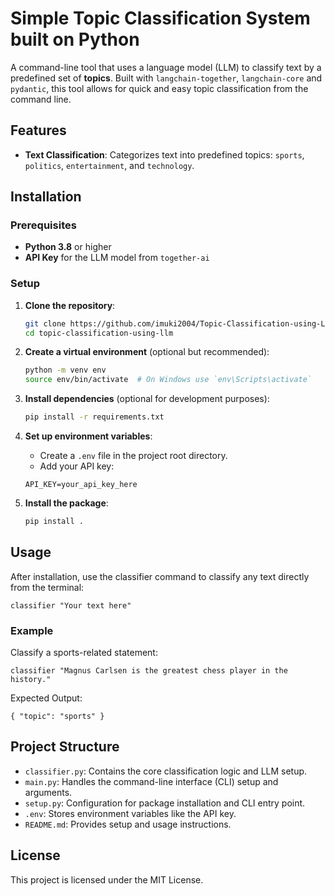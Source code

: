 # Simple Topic Classification System built on Python

A command-line tool that uses a language model (LLM) to classify text by a predefined set of **topics**. Built with `langchain-together`, `langchain-core` and `pydantic`, this tool allows for quick and easy topic classification from the command line.

## Features

- **Text Classification**: Categorizes text into predefined topics: `sports`, `politics`, `entertainment`, and `technology`.

## Installation

### Prerequisites

- **Python 3.8** or higher
- **API Key** for the LLM model from `together-ai`

### Setup

1. **Clone the repository**:

    ```bash
    git clone https://github.com/imuki2004/Topic-Classification-using-LLM.git
    cd topic-classification-using-llm
    ```
    

2. **Create a virtual environment** (optional but recommended):

    ```bash
    python -m venv env
    source env/bin/activate  # On Windows use `env\Scripts\activate`
    ```

3. **Install dependencies** (optional for development purposes):

    ```bash
    pip install -r requirements.txt
    ```

4. **Set up environment variables**:

    - Create a `.env` file in the project root directory.
    - Add your API key:

    ```plaintext
    API_KEY=your_api_key_here
    ```

5. **Install the package**:

    ```bash
    pip install .
    ```
    
## Usage

After installation, use the classifier command to classify any text directly from the terminal:

    classifier "Your text here"

### Example

Classify a sports-related statement:

    classifier "Magnus Carlsen is the greatest chess player in the history."


Expected Output:

    { "topic": "sports" }

## Project Structure

- `classifier.py`: Contains the core classification logic and LLM setup.
- `main.py`: Handles the command-line interface (CLI) setup and arguments.
- `setup.py`: Configuration for package installation and CLI entry point.
- `.env`: Stores environment variables like the API key.
- `README.md`: Provides setup and usage instructions.

## License

This project is licensed under the MIT License.